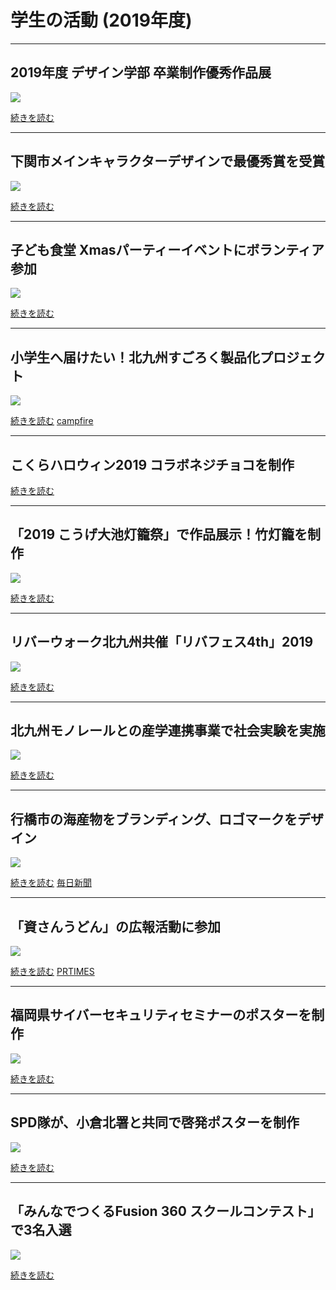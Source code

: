 # 学生の活動 (2019年度)

---
## 2019年度 デザイン学部 卒業制作優秀作品展
![](https://www3.nishitech.ac.jp/app/webroot/files/uploads/3_891.jpg)

[続きを読む](https://www3.nishitech.ac.jp/news/archives/891/)


---
## 下関市メインキャラクターデザインで最優秀賞を受賞
![](https://www3.nishitech.ac.jp/app/webroot/files/uploads/1_881.jpg)

[続きを読む](https://www3.nishitech.ac.jp/news/archives/881/)


---
## 子ども食堂 Xmasパーティーイベントにボランティア参加
![](https://www3.nishitech.ac.jp/app/webroot/files/uploads/1_880.jpg)

[続きを読む](https://www3.nishitech.ac.jp/news/archives/880/)


---
## 小学生へ届けたい！北九州すごろく製品化プロジェクト
![](https://www3.nishitech.ac.jp/app/webroot/files/uploads/4_875.jpg)

[続きを読む](https://www3.nishitech.ac.jp/news/archives/875/)
[campfire](https://camp-fire.jp/projects/view/212558)


---
## こくらハロウィン2019 コラボネジチョコを制作
[続きを読む](http://www3.nishitech.ac.jp/news/archives/852/)


---
## 「2019 こうげ大池灯籠祭」で作品展示！竹灯籠を制作
![](http://www3.nishitech.ac.jp/app/webroot/files/uploads/1_822.jpg)

[続きを読む](http://www3.nishitech.ac.jp/news/archives/822/)


---
## リバーウォーク北九州共催「リバフェス4th」2019
![](http://www3.nishitech.ac.jp/app/webroot/files/uploads/11_817.jpg)

[続きを読む](http://www3.nishitech.ac.jp/news/archives/817/)


---
## 北九州モノレールとの産学連携事業で社会実験を実施
![](https://www3.nishitech.ac.jp/app/webroot/files/uploads/2_819.jpg)

[続きを読む](https://www3.nishitech.ac.jp/news/archives/819/)


---
## 行橋市の海産物をブランディング、ロゴマークをデザイン
![](http://www3.nishitech.ac.jp/app/webroot/files/uploads/3_815_4.jpg)

[続きを読む](http://www3.nishitech.ac.jp/news/archives/815/)
[毎日新聞](https://mainichi.jp/articles/20190807/ddl/k40/040/283000c)


---
## 「資さんうどん」の広報活動に参加
![](http://www3.nishitech.ac.jp/app/webroot/files/uploads/1_782.jpg)

[続きを読む](http://www3.nishitech.ac.jp/news/archives/782/)
[PRTIMES](https://prtimes.jp/main/html/rd/p/000000029.000037031.html)


---
## 福岡県サイバーセキュリティセミナーのポスターを制作
![](http://www3.nishitech.ac.jp/app/webroot/files/uploads/2_805.jpg)

[続きを読む](http://www3.nishitech.ac.jp/news/archives/805/)


---
## SPD隊が、小倉北署と共同で啓発ポスターを制作
![](http://www3.nishitech.ac.jp/app/webroot/files/uploads/2_772.jpg)

[続きを読む](http://www3.nishitech.ac.jp/news/archives/772/)


---
## 「みんなでつくるFusion 360 スクールコンテスト」で3名入選
![](http://www3.nishitech.ac.jp/app/webroot/files/uploads/1_771.jpg)

[続きを読む](http://www3.nishitech.ac.jp/news/archives/771/)
